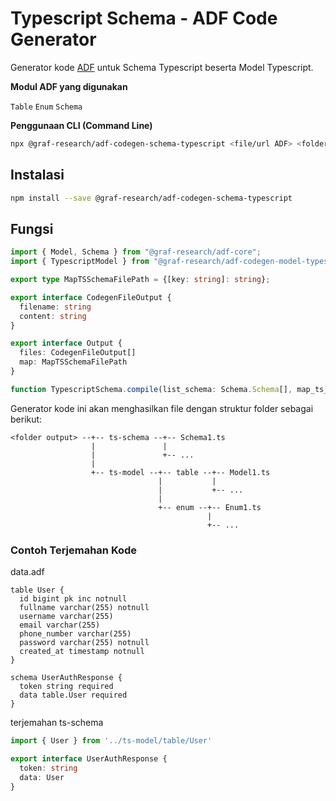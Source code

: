 # Typescript Schema - ADF Code Generator

Generator kode [ADF](https://github.com/Graf-Research/adf-core) untuk Schema Typescript beserta Model Typescript.

**Modul ADF yang digunakan**

`Table` `Enum` `Schema`

**Penggunaan CLI (Command Line)**

```bash
npx @graf-research/adf-codegen-schema-typescript <file/url ADF> <folder output>
```

## Instalasi

```bash
npm install --save @graf-research/adf-codegen-schema-typescript
```

## Fungsi

```typescript
import { Model, Schema } from "@graf-research/adf-core";
import { TypescriptModel } from "@graf-research/adf-codegen-model-typescript";

export type MapTSSchemaFilePath = {[key: string]: string};

export interface CodegenFileOutput {
  filename: string
  content: string
}

export interface Output {
  files: CodegenFileOutput[]
  map: MapTSSchemaFilePath
}

function TypescriptSchema.compile(list_schema: Schema.Schema[], map_ts_model_path: TypescriptModel.MapTSModelFilePath): Output
```

Generator kode ini akan menghasilkan file dengan struktur folder sebagai berikut:

```
<folder output> --+-- ts-schema --+-- Schema1.ts
                  |               |   
                  |               +-- ...
                  |
                  +-- ts-model --+-- table --+-- Model1.ts
                                 |           |   
                                 |           +-- ...
                                 |
                                 +-- enum --+-- Enum1.ts
                                            |
                                            +-- ...
```

### Contoh Terjemahan Kode

data.adf
```
table User {
  id bigint pk inc notnull
  fullname varchar(255) notnull
  username varchar(255)
  email varchar(255)
  phone_number varchar(255)
  password varchar(255) notnull
  created_at timestamp notnull
}

schema UserAuthResponse {
  token string required
  data table.User required
}
```

terjemahan ts-schema
```typescript
import { User } from '../ts-model/table/User'

export interface UserAuthResponse {
  token: string
  data: User
}
```
